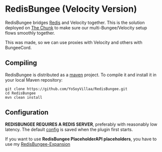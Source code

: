 # RedisBungee (Velocity Version)

RedisBungee bridges [Redis](http://redis.io) and Velocity together. This is the solution deployed on [The Chunk](http://thechunk.net) to make sure our multi-Bungee/Velocity setup flows smoothly together.

This was made, so we can use proxies with Velocity and others with BungeeCord.

## Compiling

RedisBungee is distributed as a [maven](http://maven.apache.org) project. To compile it and install it in your local Maven repository:

    git clone https://github.com/YoSoyVillaa/RedisBungee.git
    cd RedisBungee
    mvn clean install

## Configuration

**REDISBUNGEE REQUIRES A REDIS SERVER**, preferably with reasonably low latency. The default [config](https://github.com/LatamCraft/RedisBungee/blob/master/src/main/resources/example_config.yml) is saved when the plugin first starts.

If you want to use **RedisBungee PlaceholderAPI placeholders**, you have to use my [RedisBungee-Expansion](https://github.com/YoSoyVillaa/RedisBungee-Expansion)
